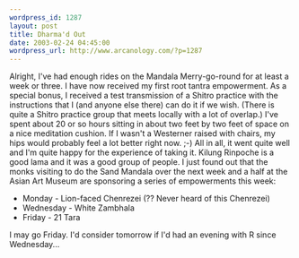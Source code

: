 ```yaml
--- 
wordpress_id: 1287
layout: post
title: Dharma'd Out
date: 2003-02-24 04:45:00
wordpress_url: http://www.arcanology.com/?p=1287
---
```

Alright, I've had enough rides on the Mandala Merry-go-round for at least a week or three. I have now received my first root tantra empowerment. As a special bonus, I received a test transmission of a Shitro practice with the instructions that I (and anyone else there) can do it if we wish. (There is quite a Shitro practice group that meets locally with a lot of overlap.) I've spent about 20 or so hours sitting in about two feet by two feet of space on a nice meditation cushion. If I wasn't a Westerner raised with chairs, my hips would probably feel a lot better right now. ;-) All in all, it went quite well and I'm quite happy for the experience of taking it. Kilung Rinpoche is a good lama and it was a good group of people. I just found out that the monks visiting to do the Sand Mandala over the next week and a half at the Asian Art Museum are sponsoring a series of empowerments this week: <ul>
          <li>
            Monday - Lion-faced Chenrezei (?? Never heard of this Chenrezei)
          </li>
          <li>
            Wednesday - White Zambhala
          </li>
          <li>
            Friday - 21 Tara
          </li>
        </ul> I may go Friday. I'd consider tomorrow if I'd had an evening with R since Wednesday...
